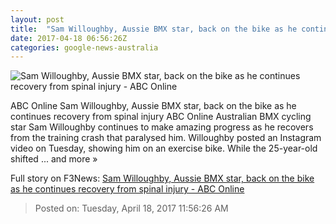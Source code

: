 ```yaml
---
layout: post
title:  "Sam Willoughby, Aussie BMX star, back on the bike as he continues recovery from spinal injury - ABC Online"
date: 2017-04-18 06:56:26Z
categories: google-news-australia
---
```


![Sam Willoughby, Aussie BMX star, back on the bike as he continues recovery from spinal injury - ABC Online](http://www.abc.net.au/news/image/8451446-1x1-700x700.jpg)

ABC Online Sam Willoughby, Aussie BMX star, back on the bike as he continues recovery from spinal injury ABC Online Australian BMX cycling star Sam Willoughby continues to make amazing progress as he recovers from the training crash that paralysed him. Willoughby posted an Instagram video on Tuesday, showing him on an exercise bike. While the 25-year-old shifted ... and more »


Full story on F3News: [Sam Willoughby, Aussie BMX star, back on the bike as he continues recovery from spinal injury - ABC Online](http://www.f3nws.com/n/FvjYmD)

> Posted on: Tuesday, April 18, 2017 11:56:26 AM
